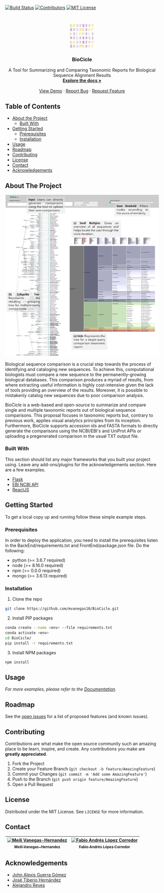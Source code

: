 
<!-- PROJECT SHIELDS -->
<!--
*** I'm using markdown "reference style" links for readability.
*** Reference links are enclosed in brackets [ ] instead of parentheses ( ).
*** See the bottom of this document for the declaration of the reference variables
*** for build-url, contributors-url, etc. This is an optional, concise syntax you may use.
*** https://www.markdownguide.org/basic-syntax/#reference-style-links
-->
[![Build Status][build-shield]][build-url]
[![Contributors][contributors-shield]][contributors-url]
[![MIT License][license-shield]][license-url]


<!-- PROJECT LOGO -->
<br />
<p align="center">
  <a href="https://github.com/mvanegas10/BioCicle">
    <img src="docs/icon.png" alt="Logo" width="80" height="80">
  </a>

  <h3 align="center">BioCicle</h3>

  <p align="center">
    A Tool for Summarizing and Comparing Taxonomic Reports for Biological Sequence Alignment Results
    <br />
    <a href="http://johnguerra.co/students/2018MeiliVanegasBioCicle/"><strong>Explore the docs »</strong></a>
    <br />
    <br />
    <a href="http://18.206.25.144/">View Demo</a>
    ·
    <a href="https://github.com/mvanegas10/BioCicle/issues">Report Bug</a>
    ·
    <a href="https://github.com/mvanegas10/BioCicle/issues">Request Feature</a>
  </p>
</p>



<!-- TABLE OF CONTENTS -->
## Table of Contents

* [About the Project](#about-the-project)
  * [Built With](#built-with)
* [Getting Started](#getting-started)
  * [Prerequisites](#prerequisites)
  * [Installation](#installation)
* [Usage](#usage)
* [Roadmap](#roadmap)
* [Contributing](#contributing)
* [License](#license)
* [Contact](#contact)
* [Acknowledgements](#acknowledgements)



<!-- ABOUT THE PROJECT -->
## About The Project

[![BioCicle Screen Shot][product-screenshot]](https://github.com/mvanegas10/BioCicle)

Biological sequence comparison is a crucial step towards the process of identifying and cataloging new sequences. To achieve this, computational biologists must compare a new sequence to the permanently-growing biological databases. This comparison produces a myriad of results, from where extracting useful information is highly cost-intensive given the lack of tools providing an overview of the results. Moreover, it is possible to mistakenly catalog new sequences due to poor comparison analysis.

BioCicle is a web-based and open-source to summarize and compare single and multiple taxonomic reports out of biological sequence comparisons. This proposal focuses in taxonomic reports but, contrary to previous work, applies visual analytics principles from its inception. Furthermore, BioCicle supports accession ids and FASTA formats to directly generate the comparisons using the NCBI/EBI's and UniProt APIs or uploading a pregenerated comparison in the usual TXT output file.

### Built With
This section should list any major frameworks that you built your project using. Leave any add-ons/plugins for the acknowledgements section. Here are a few examples.
* [Flask](https://palletsprojects.com/p/flask/)
* [EBI NCBI API](https://www.ebi.ac.uk/seqdb/confluence/display/JDSAT/Job+Dispatcher+Sequence+Analysis+Tools+Home)
* [ReactJS](https://reactjs.org/)


<!-- GETTING STARTED -->
## Getting Started

To get a local copy up and running follow these simple example steps.

### Prerequisites

In order to deploy the application, you need to install the prerequisites listen in the BackEnd/requirements.txt and FrontEnd/package.json file. Do the following:
* python (>= 3.6.7 required)
* node (>= 8.16.0 required)
* npm (>= 0.0.0 required)
* mongo (>= 3.6.13 required)

### Installation

1. Clone the repo
```sh
git clone https://github.com/mvanegas10/BioCicle.git
```
2. Install PIP packages
```sh
conda create --name <env> --file requirements.txt
conda activate <env>
cd BioCicle/
pip install -r requirements.txt
```
3. Install NPM packages
```sh
npm install
```

<!-- USAGE EXAMPLES -->
## Usage

_For more examples, please refer to the [Documentation](http://johnguerra.co/students/2018MeiliVanegasBioCicle/)._



<!-- ROADMAP -->
## Roadmap

See the [open issues](https://github.com/mvanegas10/BioCicle/issues) for a list of proposed features (and known issues).



<!-- CONTRIBUTING -->
## Contributing

Contributions are what make the open source community such an amazing place to be learn, inspire, and create. Any contributions you make are **greatly appreciated**.

1. Fork the Project
2. Create your Feature Branch (`git checkout -b feature/AmazingFeature`)
3. Commit your Changes (`git commit -m 'Add some AmazingFeature'`)
4. Push to the Branch (`git push origin feature/AmazingFeature`)
5. Open a Pull Request



<!-- LICENSE -->
## License

Distributed under the MIT License. See `LICENSE` for more information.



<!-- CONTACT -->
## Contact
| [![Meili Vanegas-Hernandez](https://avatars.githubusercontent.com/mvanegas10?s=100)<br /><sub>Meili Vanegas-Hernandez</sub>](https://mvanegas10.github.io/)<br /> |[![Fabio Andrés López Corredor](https://avatars.githubusercontent.com/falopez10?s=100)<br /><sub>Fabio Andrés López Corredor</sub>](https://falopez10.github.io/)<br /> |
| :---: | :---: |


<!-- ACKNOWLEDGEMENTS -->
## Acknowledgements
* [John Alexis Guerra Gómez](http://johnguerra.co/)
* [José Tiberio Hernández](https://profesores.virtual.uniandes.edu.co/jhernand/en/inicio-en/)
* [Alejandro Reyes](https://cienciasbiologicas.uniandes.edu.co/index.php/es/personas/profesoresdcb?id=72)

<!-- MARKDOWN LINKS & IMAGES -->
<!-- https://www.markdownguide.org/basic-syntax/#reference-style-links -->
[build-shield]: https://img.shields.io/badge/build-passing-brightgreen.svg?style=flat-square
[build-url]: #
[contributors-shield]: https://img.shields.io/badge/contributors-2-orange.svg?style=flat-square
[contributors-url]: https://github.com/mvanegas10/BioCicle/graphs/contributors
[license-shield]: https://img.shields.io/badge/license-MIT-blue.svg?style=flat-square
[license-url]: https://choosealicense.com/licenses/mit
[product-screenshot]: docs/biocicleOverview.png

